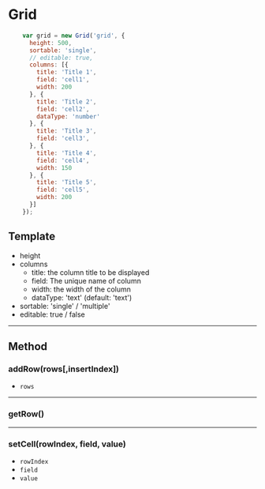 # Grid

```js
    var grid = new Grid('grid', {
      height: 500,
      sortable: 'single',
      // editable: true,
      columns: [{
        title: 'Title 1',
        field: 'cell1',
        width: 200
      }, {
        title: 'Title 2',
        field: 'cell2',
        dataType: 'number'
      }, {
        title: 'Title 3',
        field: 'cell3',
      }, {
        title: 'Title 4',
        field: 'cell4',
        width: 150
      }, {
        title: 'Title 5',
        field: 'cell5',
        width: 200
      }]
    });
```

## Template
- height
- columns
  - title: the column title to be displayed
  - field: The unique name of column
  - width: the width of the column
  - dataType: 'text' (default: 'text')
- sortable: 'single' / 'multiple'
- editable: true / false

***

## Method
### addRow(rows[,insertIndex])
- `rows`

***
### getRow()

***
### setCell(rowIndex, field, value)
- `rowIndex`
- `field`
- `value`

